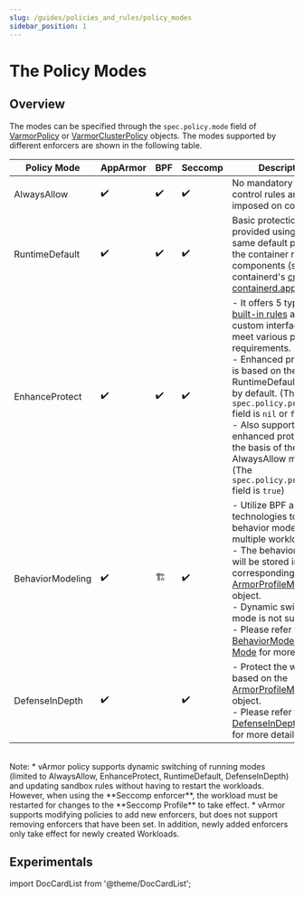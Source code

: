 ```yaml
---
slug: /guides/policies_and_rules/policy_modes
sidebar_position: 1
---
```


# The Policy Modes

## Overview
The modes can be specified through the `spec.policy.mode` field of [VarmorPolicy](../../getting_started/usage_instructions#varmorpolicy) or [VarmorClusterPolicy](../../getting_started/usage_instructions#varmorclusterpolicy) objects. The modes supported by different enforcers are shown in the following table.


|Policy Mode|AppArmor|BPF|Seccomp|Description|
|-----------|--------|---|-------|-----------|
|AlwaysAllow|✔️|✔️|✔️|No mandatory access control rules are imposed on container.|
|RuntimeDefault|✔️|✔️|✔️|Basic protection is provided using the same default policy as the container runtime components (such as containerd's [cri-containerd.apparmor.d](https://github.com/containerd/containerd/blob/main/contrib/apparmor/template.go)).|
|EnhanceProtect|✔️|✔️|✔️|- It offers 5 types of [built-in rules](../built_in_rules/index.md) and custom interfaces to meet various protection requirements.<br />- Enhanced protection is based on the RuntimeDefault mode by default. (The `spec.policy.privileged` field is `nil` or `false`)<br />- Also supports enhanced protection on the basis of the AlwaysAllow mode. (The `spec.policy.privileged` field is `true`)|
|BehaviorModeling|✔️|🏗️|✔️|- Utilize BPF and Audit technologies to perform behavior modeling on multiple workloads.<br />- The behavior model will be stored in the corresponding [ArmorProfileModel](https://github.com/bytedance/vArmor/blob/main/apis/varmor/v1beta1/armorprofilemodel_types.go) object.<br />- Dynamic switching mode is not supported.<br />- Please refer to the [BehaviorModeling Mode](behavior_modeling.md) for more details.|
|DefenseInDepth|✔️||✔️|- Protect the workloads based on the [ArmorProfileModel](https://github.com/bytedance/vArmor/blob/main/apis/varmor/v1beta1/armorprofilemodel_types.go) object.<br />- Please refer to the [DefenseInDepth Mode](defense_in_depth.md) for more details.|

<br />
Note:
* vArmor policy supports dynamic switching of running modes (limited to AlwaysAllow, EnhanceProtect, RuntimeDefault, DefenseInDepth) and updating sandbox rules without having to restart the workloads. However, when using the **Seccomp enforcer**, the workload must be restarted for changes to the **Seccomp Profile** to take effect.
* vArmor supports modifying policies to add new enforcers, but does not support removing enforcers that have been set. In addition, newly added enforcers only take effect for newly created Workloads.

## Experimentals
import DocCardList from '@theme/DocCardList';

<DocCardList />
